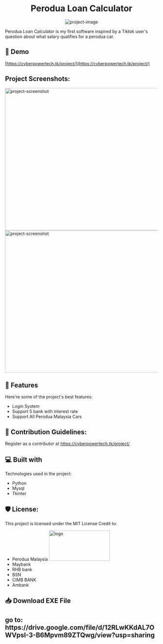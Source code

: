 <h1 align="center" id="title">Perodua Loan Calculator</h1>

<p align="center"><img src="https://socialify.git.ci/rafik7704/Perodua-Loan-Calculator/image?font=Raleway&language=1&logo=https%3A%2F%2Favatars.githubusercontent.com%2Fu%2F83378047%3Fv%3D4&name=1&owner=1&pulls=1&stargazers=1&theme=Dark" alt="project-image"></p>

<p id="description">Perodua Loan Calculator is my first software inspired by a Tiktok user's question about what salary qualifies for a perodua car.</p>

<h2>🚀 Demo</h2>

[https://cyberpowertech.tk/project/](https://cyberpowertech.tk/project/)

<h2>Project Screenshots:</h2>

<img src="https://media.discordapp.net/attachments/798068595607339028/1036683638697361459/Log-in.png?width=662&amp;height=468" alt="project-screenshot" width="662" height="468/">

<img src="https://media.discordapp.net/attachments/798068595607339028/1036683638181482546/database.png?width=662&amp;height=468" alt="project-screenshot" width="662" height="468/">

  
  
<h2>🧐 Features</h2>

Here're some of the project's best features:

*   Login System
*   Support 5 bank with interest rate
*   Support All Perodua Malaysia Cars

<h2>🍰 Contribution Guidelines:</h2>

Register as a contributor at https://cyberpowertech.tk/project/

  
  
<h2>💻 Built with</h2>

Technologies used in the project:

*   Python
*   Mysql
*   Tkinter

<h2>🛡️ License:</h2>

This project is licensed under the MIT License
Credit to:
*   Perodua Malaysia <img src="https://seeklogo.com/images/P/perodua-logo-7E09B6481D-seeklogo.com.jpg" alt="logo"  width="200" height="100/">
*   Maybank
*   RHB bank
*   BSN
*   CIMB BANK
*   Ambank
<h2>📥 Download EXE File <h2>
go to:
https://drive.google.com/file/d/12RLwKKdAL7OWVpsI-3-B6Mpvm89ZTQwg/view?usp=sharing